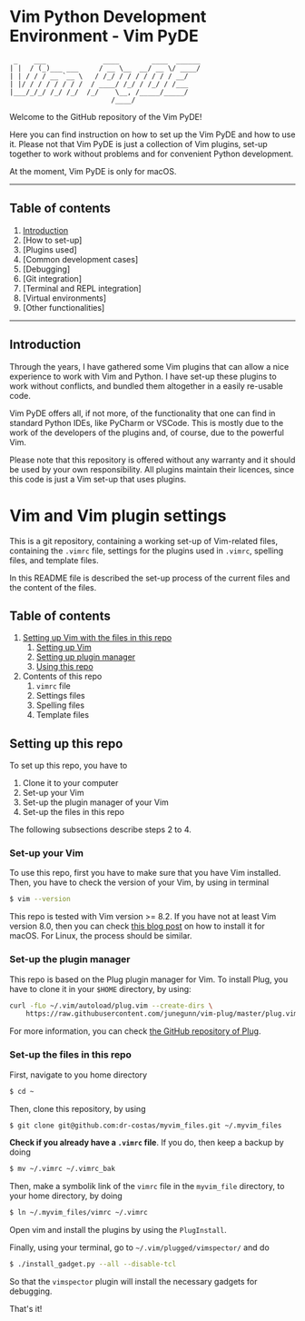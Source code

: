 # Vim Python Development Environment - Vim PyDE

     _    ___              ____        ____  ______
    | |  / (_)___ ___     / __ \__  __/ __ \/ ____/
    | | / / / __ `__ \   / /_/ / / / / / / / __/
    | |/ / / / / / / /  / ____/ /_/ / /_/ / /___
    |___/_/_/ /_/ /_/  /_/    \__, /_____/_____/
                             /____/


Welcome to the GitHub repository of the Vim PyDE!

Here you can find instruction on how to set up the Vim PyDE
and how to use it. Please not that Vim PyDE is just a collection
of Vim plugins, set-up together to work without problems and for
convenient Python development.

At the moment, Vim PyDE is only for macOS.

----

## Table of contents

1. [Introduction](#introduction)
2. [How to set-up]
3. [Plugins used]
4. [Common development cases]
5. [Debugging]
6. [Git integration]
7. [Terminal and REPL integration]
8. [Virtual environments]
9. [Other functionalities]

----

## Introduction

Through the years, I have gathered some Vim plugins that can
allow a nice experience to work with Vim and Python. I have set-up
these plugins to work without conflicts, and bundled them altogether
in a easily re-usable code. 

Vim PyDE offers all, if not more, of the functionality that one can
find in standard Python IDEs, like PyCharm or VSCode. This is mostly
due to the work of the developers of the plugins and, of course, due
to the powerful Vim.

Please note that this repository is offered without any warranty and
it should be used by your own responsibility. All plugins maintain their
licences, since this code is just a Vim set-up that uses plugins.



# Vim and Vim plugin settings 

This is a git repository, containing a working set-up of Vim-related files,
containing the `.vimrc` file, settings for the plugins used in `.vimrc`, 
spelling files, and template files. 

In this README file is described the set-up process of the current files
and the content of the files. 

## Table of contents
1. [Setting up Vim with the files in this repo](#setting-up-this-repo)
    1. [Setting up Vim](#set-up-your-vim)
    2. [Setting up plugin manager](#set-up-the-plugin-manager)
    3. [Using this repo](#set-up-the-files-in-this-repo)
2. Contents of this repo
    1. `vimrc` file
    2. Settings files
    3. Spelling files
    4. Template files

## Setting up this repo

To set up this repo, you have to

1. Clone it to your computer
2. Set-up your Vim
3. Set-up the plugin manager of your Vim
4. Set-up the files in this repo

The following subsections describe steps 2 to 4. 

### Set-up your Vim

To use this repo, first you have to make sure that you have Vim installed. Then,
you have to check the version of your Vim, by using in terminal

```bash
$ vim --version
```

This repo is tested with Vim version >= 8.2. If you have not at least Vim version 8.0,
then you can check [this blog post](https://kdrossos.net/blog/12/) on how to install
it for macOS. For Linux, the process should be similar. 

### Set-up the plugin manager

This repo is based on the Plug plugin manager for Vim. To install Plug, you have to clone
it in your `$HOME` directory, by using:

```bash
curl -fLo ~/.vim/autoload/plug.vim --create-dirs \
    https://raw.githubusercontent.com/junegunn/vim-plug/master/plug.vim
```

For more information, you can check [the GitHub repository of Plug](https://github.com/junegunn/vim-plug).

### Set-up the files in this repo

First, navigate to you home directory

```bash
$ cd ~
```

Then, clone this repository, by using

```bash
$ git clone git@github.com:dr-costas/myvim_files.git ~/.myvim_files
```

**Check if you already have a `.vimrc` file**. If you do, then keep a backup
by doing

```bash
$ mv ~/.vimrc ~/.vimrc_bak
```

Then, make a symbolik link of the `vimrc` file in the `myvim_file` directory, 
to your home directory, by doing

```bash
$ ln ~/.myvim_files/vimrc ~/.vimrc
```

Open vim and install the plugins by using the `PlugInstall`. 

Finally, using your terminal, go to `~/.vim/plugged/vimspector/` and do

```bash
$ ./install_gadget.py --all --disable-tcl
```

So that the `vimspector` plugin will install the necessary gadgets for debugging. 

That's it! 

